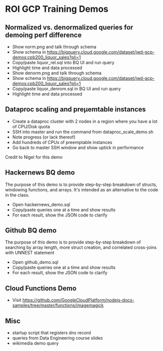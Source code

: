 # ROI GCP Training Demos

## Normalized vs. denormalized queries for demoing perf difference
* Show norm.png and talk through schema
* Show schema in https://bigquery.cloud.google.com/dataset/jwd-gcp-demos:cpb200_liquor_sales?pli=1
* Copy/paste liquor_rel.sql into BQ UI and run query
* Highlight time and data processed
* Show denorm.png and talk through schema
* Show schema in https://bigquery.cloud.google.com/dataset/jwd-gcp-demos:cpb200_liquor_sales?pli=1
* Copy/paste liquor_denrom.sql in BQ UI and run query
* Highlight time and data processed

## Dataproc scaling and preµemtable instances
* Create a dataproc cluster with 2 nodes in a region where you have a lot of CPU/Disk quota
* SSH into master and run the command from dataproc_scale_demo.sh
* Note progress (or lack thereof)
* Add hundreds of CPUs of preemptable instances
* Go back to master SSH window and show uptick in performance

Credit to Nigel for this demo

## Hackernews BQ demo

The purpose of this demo is to provide step-by-step breakdown of structs, windowing functions, and arrays. It's intended as an alternative to the code in the class.

* Open hackernews_demo.sql
* Copy/paste queries one at a time and show results
* For each result, show the JSON code to clarify

## Github BQ demo

The purpose of this demo is to provide step-by-step breakdown of searching by array length, more struct creation, and correlated cross-joins with UNNEST statement

* Open github_demo.sql
* Copy/paste queries one at a time and show results
* For each result, show the JSON code to clarify

## Cloud Functions Demo

* Visit https://github.com/GoogleCloudPlatform/nodejs-docs-samples/tree/master/functions/imagemagick

## Misc
* startup script that registers dns record
* queries from Data Engineering course slides
* wikimedia demo query
